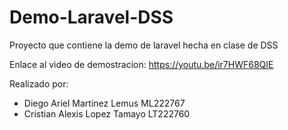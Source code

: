 # Demo-Laravel-DSS
Proyecto que contiene la demo de laravel hecha en clase de DSS

Enlace al video de demostracion: https://youtu.be/ir7HWF68QIE

Realizado por:
 - Diego Ariel Martinez Lemus ML222767
 - Cristian Alexis Lopez Tamayo LT222760
